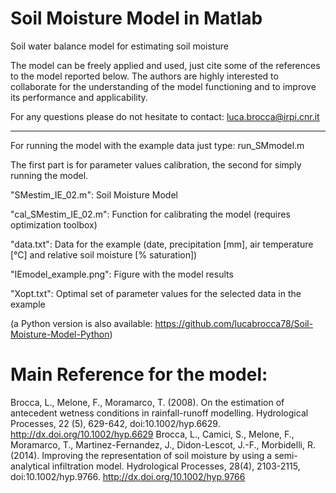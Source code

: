 # Soil Moisture Model in Matlab
Soil water balance model for estimating soil moisture

The model can be freely applied and used, just cite some of the references to the model reported below.
The authors are highly interested to collaborate for the understanding of the model functioning and to improve its performance and applicability.

For any questions please do not hesitate to contact:
luca.brocca@irpi.cnr.it

-------------------------------------------

For running the model with the example data just type:
run_SMmodel.m

The first part is for parameter values calibration, the second for simply running the model.

"SMestim_IE_02.m": Soil Moisture Model

"cal_SMestim_IE_02.m": Function for calibrating the model (requires optimization toolbox)

"data.txt": Data for the example (date, precipitation [mm], air temperature [°C] and relative soil moisture [% saturation])

"IEmodel_example.png": Figure with the model results

"Xopt.txt": Optimal set of parameter values for the selected data in the example

(a Python version is also available: https://github.com/lucabrocca78/Soil-Moisture-Model-Python)

# Main Reference for the model:
Brocca, L., Melone, F., Moramarco, T. (2008). On the estimation of antecedent wetness conditions in rainfall-runoff modelling. Hydrological Processes, 22 (5), 629-642, doi:10.1002/hyp.6629. http://dx.doi.org/10.1002/hyp.6629
Brocca, L., Camici, S., Melone, F., Moramarco, T., Martinez-Fernandez, J., Didon-Lescot, J.-F., Morbidelli, R. (2014). Improving the representation of soil moisture by using a semi-analytical infiltration model. Hydrological Processes, 28(4), 2103-2115, doi:10.1002/hyp.9766. http://dx.doi.org/10.1002/hyp.9766
